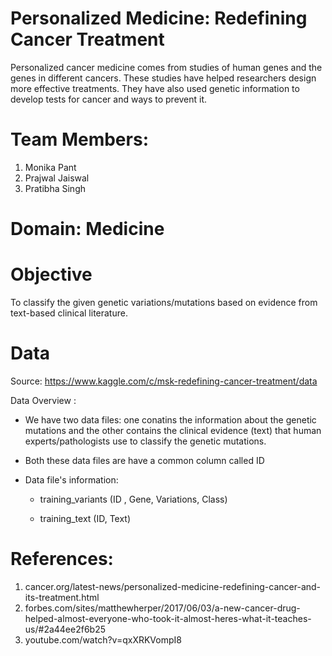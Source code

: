# Personalized Medicine: Redefining Cancer Treatment
Personalized cancer medicine comes from studies of human genes and the genes in different cancers. These studies have helped researchers design more effective treatments. They have also used genetic information to develop tests for cancer and ways to prevent it.

# Team Members:
1. Monika Pant
2. Prajwal Jaiswal
3. Pratibha Singh
  
# Domain: Medicine
  
# Objective
  To classify the given genetic variations/mutations based on evidence from text-based clinical literature.

# Data
   Source: https://www.kaggle.com/c/msk-redefining-cancer-treatment/data

   Data Overview :
   
   * We have two data files: one conatins the information about the genetic mutations and the other contains the clinical evidence (text) that human experts/pathologists use to      classify the genetic mutations.
   
   * Both these data files are have a common column called ID
   
   * Data file's information:
   
      * training_variants (ID , Gene, Variations, Class)
           
      * training_text (ID, Text)
# References:
1. cancer.org/latest-news/personalized-medicine-redefining-cancer-and-its-treatment.html
2. forbes.com/sites/matthewherper/2017/06/03/a-new-cancer-drug-helped-almost-everyone-who-took-it-almost-heres-what-it-teaches-us/#2a44ee2f6b25
3. youtube.com/watch?v=qxXRKVompI8




